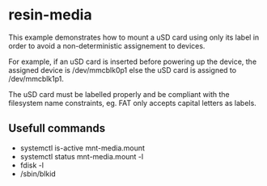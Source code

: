 # resin-media

This example demonstrates how to mount a uSD card using only its label in order to avoid a non-deterministic assignement to devices.

For example, if an uSD card is inserted before powering up the device, the assigned device is /dev/mmcblk0p1 else the uSD card is assigned to /dev/mmcblk1p1.

The uSD card must be labelled properly and be compliant with the filesystem name constraints, eg. FAT only accepts capital letters as labels.

Usefull commands
----------------

* systemctl is-active mnt-media.mount
* systemctl status mnt-media.mount -l
* fdisk -l
* /sbin/blkid
